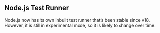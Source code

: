 ## Node.js Test Runner

Node.js now has its own inbuilt test runner that’s been stable since v18. However, it is still in experimental mode, so it is likely to change over time.